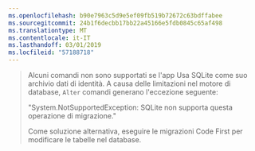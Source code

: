 ```yaml
---
ms.openlocfilehash: b90e7963c5d9e5ef09fb519b72672c63bdffabee
ms.sourcegitcommit: 24b1f6decbb17bb22a45166e5fdb0845c65af498
ms.translationtype: MT
ms.contentlocale: it-IT
ms.lasthandoff: 03/01/2019
ms.locfileid: "57188718"
---
```

> Alcuni comandi non sono supportati se l'app Usa SQLite come suo archivio dati di identità. A causa delle limitazioni nel motore di database, `Alter` comandi generano l'eccezione seguente:
>
> "System.NotSupportedException: SQLite non supporta questa operazione di migrazione." 
>
> Come soluzione alternativa, eseguire le migrazioni Code First per modificare le tabelle nel database.
